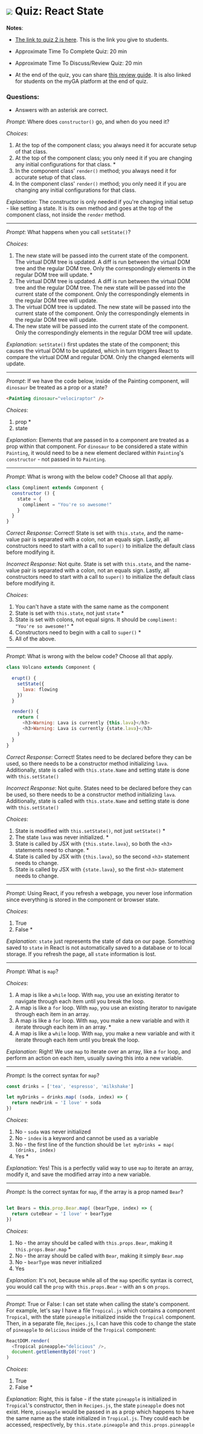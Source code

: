 # ![](https://ga-dash.s3.amazonaws.com/production/assets/logo-9f88ae6c9c3871690e33280fcf557f33.png) Quiz: React State #

**Notes**:
- [The link to quiz 2 is here](https://ga-instruction-sandbox.herokuapp.com/?lessonURL=https://ga-instruction.s3.amazonaws.com/json/REACT/unit-2/unit2-quiz.json). This is the link you give to students.

- Approximate Time To Complete Quiz: 20 min

- Approximate Time To Discuss/Review Quiz: 20 min

- At the end of the quiz, you can share [this review guide](https://git.generalassemb.ly/react-development/react-development-course-materials/blob/master/Additional%20Resources/Review%20Guides/react-state-review-guide.md). It is also linked for students on the myGA platform at the end of quiz.

### Questions:
- Answers with an asterisk are correct.

_Prompt_: Where does `constructor()` go, and when do you need it?


_Choices_:

1. At the top of the component class; you always need it for accurate setup of that class.
2. At the top of the component class; you only need it if you are changing any initial configurations for that class. *
3. In the component class' `render()` method; you always need it for accurate setup of that class.
4. In the component class' `render()` method;  you only need it if you are changing any initial configurations for that class.


_Explanation_:  The constructor is only needed if you're changing initial setup - like setting a state. It is its own method and goes at the top of the component class, not inside the `render` method.

-----------------------------------

_Prompt_: What happens when you call `setState()`?

_Choices_:

1. The new state will be passed into the current state of the component. The virtual DOM tree is updated. A diff is run between the virtual DOM tree and the regular DOM tree. Only the correspondingly elements in the regular DOM tree will update. *
2. The virtual DOM tree is updated. A diff is run between the virtual DOM tree and the regular DOM tree. The new state will be passed into the current state of the component. Only the correspondingly elements in the regular DOM tree will update.
3. The virtual DOM tree is updated. The new state will be passed into the current state of the component. Only the correspondingly elements in the regular DOM tree will update.
4. The new state will be passed into the current state of the component. Only the correspondingly elements in the regular DOM tree will update.

_Explanation_:  `setState()` first updates the state of the component; this causes the virtual DOM to be updated, which in turn triggers React to compare the virtual DOM and regular DOM. Only the changed elements will update.

-----------------------------------

_Prompt_:  If we have the code below, inside of the Painting component, will `dinosaur` be treated as a prop or a state?

```html
<Painting dinosaur="velociraptor" />
```

_Choices_:

1. prop *
2. state

_Explanation_: Elements that are passed in to a component are treated as a prop within that component. For `dinosaur` to be considered a state within `Painting`, it would need to be a new element declared within `Painting`'s `constructor` - not passed in to `Painting`.

----------------------------------

_Prompt_: What is wrong with the below code? Choose all that apply.

```js
class Compliment extends Component {
  constructor () {
    state = {
      compliment = "You're so awesome!"
    }
  }
}
```

_Correct Response_:  Correct! State is set with `this.state`, and the name-value pair is separated with a colon, not an equals sign. Lastly, all constructors need to start with a call to `super()` to initialize the default class before modifying it.

_Incorrect Response_: Not quite. State is set with `this.state`, and the name-value pair is separated with a colon, not an equals sign. Lastly, all constructors need to start with a call to `super()` to initialize the default class before modifying it.

_Choices_:

1. You can't have a state with the same name as the component
2. State is set with `this.state`, not just `state` *
3. State is set with colons, not equal signs. It should be `compliment: "You're so awesome!"` *
4. Constructors need to begin with a call to `super()` *
5. All of the above.

----------------------------------

_Prompt_: What is wrong with the below code? Choose all that apply.

```js
class Volcano extends Component {

  erupt() {
    setState({
      lava: flowing
    })
  }

  render() {
    return (
      <h3>Warning: Lava is currently {this.lava}</h3>
      <h3>Warning: Lava is currently {state.lava}</h3>
    )
  }
}

```

_Correct Response_:  Correct! States need to be declared before they can be used, so there needs to be a constructor method initializing `lava`. Additionally, state is called with `this.state.Name` and setting state is done with `this.setState()`

_Incorrect Response_:  Not quite. States need to be declared before they can be used, so there needs to be a constructor method initializing `lava`. Additionally, state is called with `this.state.Name` and setting state is done with `this.setState()`


_Choices_:

1. State is modified with `this.setState()`, not just `setState()` *
2. The state `lava` was never initialized. *
3. State is called by JSX with `{this.state.lava}`, so both the `<h3>` statements need to change. *
4. State is called by JSX with `{this.lava}`, so the second `<h3>` statement needs to change.
5. State is called by JSX with `{state.lava}`, so the first `<h3>` statement needs to change.


-----------------------------------

_Prompt_: Using React, if you refresh a webpage, you never lose information since everything is stored in the component or browser state.

_Choices_:

1. True
2. False *

_Explanation_: `state` just represents the state of data on our page. Something saved to `state` in React is not automatically saved to a database or to local storage. If you refresh the page, all `state` information is lost.

----------------------------------

_Prompt_:  What is `map`?

_Choices_:

1. A map is like a `while` loop. With `map`, you use an existing iterator to navigate through each item until you break the loop.
2. A map is like a `for` loop. With `map`, you use an existing iterator to navigate through each item in an array.
3. A map is like a `for` loop. With `map`, you make a new variable and with it iterate through each item in an array. *
4. A map is like a `while` loop. With `map`, you make a new variable and with it iterate through each item until you break the loop.

_Explanation_:  Right! We use `map` to iterate over an array, like a `for` loop, and perform an action on each item, usually saving this into a new variable.

-----------------------------------

_Prompt_:  Is the correct syntax for `map`?

```js
const drinks = ['tea', 'espresso', 'milkshake']

let myDrinks = drinks.map( (soda, index) => {
  return newDrink = 'I love' + soda
})
```

_Choices_:

1. No - `soda` was never initialized
2. No - `index` is a keyword and cannot be used as a variable
3. No - the first line of the function should be `let myDrinks = map( (drinks, index)`
4. Yes *

_Explanation_:  Yes! This is a perfectly valid way to use `map` to iterate an array, modify it, and save the modified array into a new variable.

----------------------------------

_Prompt_:  Is the correct syntax for `map`, if the array is a prop named `Bear`?

```js

let Bears = this.prop.Bear.map( (bearType, index) => {
  return cuteBear = 'I love' + bearType
})
```

_Choices_:

1. No - the array should be called with `this.props.Bear`, making it `this.props.Bear.map` *
2. No - the array should be called with `Bear`, making it simply `Bear.map`
3. No - `bearType` was never initialized
4. Yes

_Explanation_:  It's not, because while all of the `map` specific syntax is correct, you would call the `prop` with `this.props.Bear` - with an s on `props`.

----------------------------------

_Prompt_:  True or False: I can set state when calling the state's component. For example, let's say I have a file `Tropical.js` which contains a component `Tropical`, with the state `pineapple` initialized inside the `Tropical` component. Then, in a separate file, `Recipes.js`, I can have this code to change the state of `pineapple` to `delicious` inside of the `Tropical` component:

```js
ReactDOM.render(
  <Tropical pineapple="delicious" />,
  document.getElementById('root')
)
```

_Choices_:

1. True
2. False *

_Explanation_:  Right, this is false - if the state `pineapple` is initialized in `Tropical`'s constructor, then in `Recipes.js`, the state `pineapple` does not exist. Here, `pineapple` would be passed in as a prop which happens to have the same name as the state initialized in `Tropical.js`. They could each be accessed, respectively, by `this.state.pineapple` and `this.props.pineapple`



